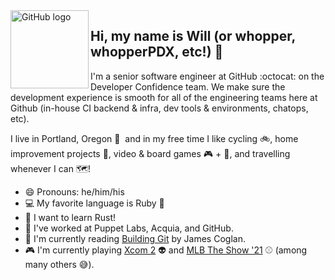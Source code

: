 <img align="left" src="https://media.giphy.com/media/du3J3cXyzhj75IOgvA/giphy.gif" alt="GitHub logo" height="125">

## Hi, my name is Will (or whopper, whopperPDX, etc!) 👋

I'm a senior software engineer at GitHub :octocat: on the Developer Confidence team. We make sure the development experience is smooth for all of the engineering teams here at Github (in-house CI backend & infra, dev tools & environments, chatops, etc).

I live in Portland, Oregon 🌲 &nbsp;and in my free time I like cycling 🚲, home improvement projects 🔨, video & board games 🎮 + 🎲, and travelling whenever I can 🗺️!

- 😄 Pronouns: he/him/his
- 💻 My favorite language is Ruby 💎
- 🏫 I want to learn Rust!
- 👷 I've worked at Puppet Labs, Acquia, and GitHub.
- 📖 I'm currently reading [Building Git](https://shop.jcoglan.com/building-git/) by James Coglan.
- 🎮 I'm currently playing [Xcom 2](https://xcom.com/) 👽 and [MLB The Show '21](https://theshow.com/?emcid=se-pi-271200&ds_rl=1293012&gclid=CjwKCAjwj6SEBhAOEiwAvFRuKGrNLwlhsrvknDcalYYEgUxZMzvJHJ1fQXlbyzRKnn0St2JSgfcsnxoCvKEQAvD_BwE&gclsrc=aw.ds) ⚾ (among many others 😅).
